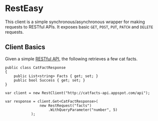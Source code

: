 RestEasy
========

This client is a simple synchronous/asynchronous wrapper for making requests to RESTful APIs. It exposes basic `GET`, `POST`, `PUT`, `PATCH` and `DELETE` requests.

## Client Basics

Given a simple [RESTful API](http://catfacts-api.appspot.com/doc.html), the following retrieves a few cat facts.


    public class CatFactResponse
    {
        public List<string> Facts { get; set; }
        public bool Success { get; set; }
    }

    var client = new RestClient("http://catfacts-api.appspot.com/api");

    var response = client.Get<CatFactResponse>(
                    new RestRequest("facts")
                        .WithQueryParameter("number", 5)
                );
